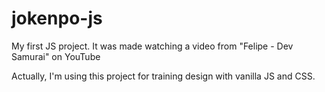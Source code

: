 # jokenpo-js
My first JS project. It was made watching a video from "Felipe - Dev Samurai" on YouTube

Actually, I'm using this project for training design with vanilla JS and CSS.
